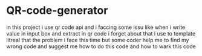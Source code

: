# QR-code-generator
in this project i use qr code api and i faccing some issu like when i write value in input box and extract in qr code i forget about that i use to template litreal that the problem i face this time but some coder help me to find my wrong code and suggest me how to do this code and how to wark this code
